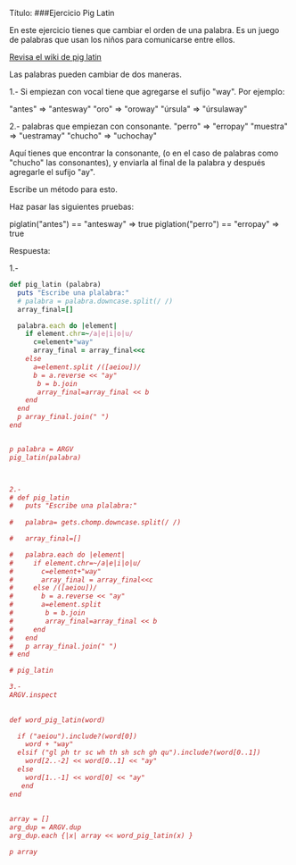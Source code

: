 Título:
###Ejercicio Pig Latin

En este ejercicio tienes que cambiar el orden de una palabra. Es un juego de palabras que usan los niños para comunicarse entre ellos.

[Revisa el wiki de pig latin](http://en.wikipedia.org/wiki/Pig_Latin)

Las palabras pueden cambiar de dos maneras.

1.- Si empiezan con vocal tiene que agregarse el sufijo "way". Por ejemplo:

"antes" => "antesway"
"oro" => "oroway"
"úrsula" => "úrsulaway"

2.-  palabras que empiezan con consonante. 
"perro" => "erropay"
"muestra" => "uestramay"
"chucho" => "uchochay"

Aquí tienes que encontrar la consonante, (o en el caso de palabras como "chucho" las consonantes), y enviarla al final de la palabra y después agregarle el sufijo "ay".

Escribe un método para esto.

Haz pasar las siguientes pruebas:

piglatin("antes") == "antesway"
=> true
piglation("perro") == "erropay"
=> true


Respuesta:

1.-
```ruby
def pig_latin (palabra)
  puts "Escribe una plalabra:"
  # palabra = palabra.downcase.split(/ /)
  array_final=[]

  palabra.each do |element|
    if element.chr=~/a|e|i|o|u/
      c=element+"way"
      array_final = array_final<<c
    else 
      a=element.split /([aeiou])/
      b = a.reverse << "ay"
       b = b.join
       array_final=array_final << b
    end
  end
  p array_final.join(" ")
end


p palabra = ARGV
pig_latin(palabra)



2.-
# def pig_latin
#   puts "Escribe una plalabra:"
  
#   palabra= gets.chomp.downcase.split(/ /)

#   array_final=[]

#   palabra.each do |element|
#     if element.chr=~/a|e|i|o|u/
#       c=element+"way"
#       array_final = array_final<<c
#     else /([aeiou])/
#       b = a.reverse << "ay"
#       a=element.split 
#        b = b.join
#        array_final=array_final << b
#     end
#   end
#   p array_final.join(" ")
# end

# pig_latin

3.-
ARGV.inspect
 
 
def word_pig_latin(word)

  if ("aeiou").include?(word[0])
    word + "way"
  elsif ("gl ph tr sc wh th sh sch gh qu").include?(word[0..1])
    word[2..-2] << word[0..1] << "ay"
  else
    word[1..-1] << word[0] << "ay"
   end
end 
 
 
array = []
arg_dup = ARGV.dup
arg_dup.each {|x| array << word_pig_latin(x) }

p array
```
